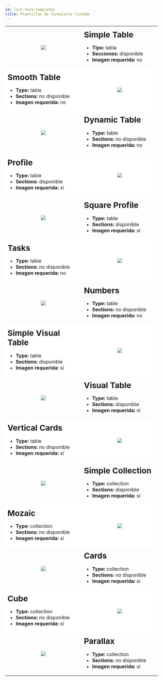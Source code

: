 ```yaml
---
id: list-form-templates
title: Plantillas de formulario listado
---
```


<div style="height: auto;">
  <table>
    <col width="50%"> <col width="50%">
<tr>
  <td style="height: auto; vertical-align: middle;text-align: center; border-color: #FFFFFF">
  <img style="max-height: 750px" src="../assets/en/templates/Simple-Table-List-form.gif"/>
  </td>
  <td style="height: auto; vertical-align: middle;border-color: #FFFFFF">
  <h1 style="margin-top: 10px; font-size:26px">Simple Table</h1>
  <ul style="font-size:16px">
  <li><strong>Tipo:</strong> tabla</li>
  <li><strong>Secciones:</strong> disponible</li>
  <li><strong>Imagen requerida:</strong> no</li></ul>
  </td>
  </tr>
<tr>
  <td style="height: auto; vertical-align: middle;border-color: #FFFFFF;background-color: #FFFFFF">
  <h1 style="margin-top: 10px; font-size:26px">Smooth Table</h1>
  <ul style="font-size:16px">
  <li><strong>Type:</strong> table</li>
  <li><strong>Sections:</strong> no disponible</li>
  <li><strong>Imagen requerida:</strong> no</li></ul>
  </td>
  <td style="height: auto; vertical-align: middle;text-align: center; border-color: #FFFFFF;background-color: #FFFFFF">
  <img style="max-height: 750px" src="../assets/en/templates/Smooth-Table-List-form.gif"/>
  </td>
  </tr>
<tr>
  <td style="height: auto; vertical-align: middle;text-align: center; border-color: #FFFFFF">
  <img style="max-height: 750px" src="../assets/en/templates/Dynamic-Table-List-form.gif"/>
  </td>
  <td style="height: auto; vertical-align: middle;border-color: #FFFFFF">
  <h1 style="margin-top: 10px; font-size:26px">Dynamic Table</h1>
  <ul style="font-size:16px">
  <li><strong>Type:</strong> table</li>
  <li><strong>Sections:</strong> no disponible</li>
  <li><strong>Imagen requerida:</strong> no</li></ul>
  </td>
  </tr>
<tr>
  <td style="height: auto; vertical-align: middle;border-color: #FFFFFF;background-color: #FFFFFF">
  <h1 style="margin-top: 10px; font-size:26px">Profile</h1>
  <ul style="font-size:16px">
  <li><strong>Type:</strong> table</li>
  <li><strong>Sections:</strong> disponible</li>
  <li><strong>Imagen requerida:</strong> sí</li></ul>
  </td>
  <td style="height: auto; vertical-align: middle;text-align: center; border-color: #FFFFFF;background-color: #FFFFFF">
  <img style="max-height: 750px" src="../assets/en/templates/Profile-List-form.gif"/>
  </td>
  </tr>
<tr>
  <td style="height: auto; vertical-align: middle;text-align: center; border-color: #FFFFFF">
  <img style="max-height: 750px" src="../assets/en/templates/Square-Profile-List-form.gif"/>
  </td>
  <td style="height: auto; vertical-align: middle;border-color: #FFFFFF">
  <h1 style="margin-top: 10px; font-size:26px">Square Profile</h1>
  <ul style="font-size:16px">
  <li><strong>Type:</strong> table</li>
  <li><strong>Sections:</strong> disponible</li>
  <li><strong>Imagen requerida:</strong> sí</li></ul>
  </td>
  </tr>
<tr>
  <td style="height: auto; vertical-align: middle;border-color: #FFFFFF;background-color: #FFFFFF">
  <h1 style="margin-top: 10px; font-size:26px">Tasks</h1>
  <ul style="font-size:16px">
  <li><strong>Type:</strong> table</li>
  <li><strong>Sections:</strong> no disponible</li>
  <li><strong>Imagen requerida:</strong> no</li></ul>
  </td>
  <td style="height: auto; vertical-align: middle;text-align: center; border-color: #FFFFFF;background-color: #FFFFFF">
  <img style="max-height: 750px" src="../assets/en/templates/Tasks-List-form.gif"/>
  </td>
  </tr>
<tr>
  <td style="height: auto; vertical-align: middle;text-align: center; border-color: #FFFFFF">
  <img style="max-height: 750px" src="../assets/en/templates/Numbers-List-form.gif"/>
  </td>
  <td style="height: auto; vertical-align: middle;border-color: #FFFFFF">
  <h1 style="margin-top: 10px; font-size:26px">Numbers</h1>
  <ul style="font-size:16px">
  <li><strong>Type:</strong> table</li>
  <li><strong>Sections:</strong> no disponible</li>
  <li><strong>Imagen requerida:</strong> no</li></ul>
  </td>
  </tr>
<tr>
  <td style="height: auto; vertical-align: middle;border-color: #FFFFFF;background-color: #FFFFFF">
  <h1 style="margin-top: 10px; font-size:26px">Simple Visual Table</h1>
  <ul style="font-size:16px">
  <li><strong>Type:</strong> table</li>
  <li><strong>Sections:</strong> disponible</li>
  <li><strong>Imagen requerida:</strong> sí</li></ul>
  </td>
  <td style="height: auto; vertical-align: middle;text-align: center; border-color: #FFFFFF;background-color: #FFFFFF">
  <img style="max-height: 750px" src="../assets/en/templates/Simple-Visual-Table-List-form.gif"/>
  </td>
  </tr>
<tr>
  <td style="height: auto; vertical-align: middle;text-align: center; border-color: #FFFFFF">
  <img style="max-height: 750px" src="../assets/en/templates/Visual-Table-List-form.gif"/>
  </td>
  <td style="height: auto; vertical-align: middle;border-color: #FFFFFF">
  <h1 style="margin-top: 10px; font-size:26px">Visual Table</h1>
  <ul style="font-size:16px">
  <li><strong>Type:</strong> table</li>
  <li><strong>Sections:</strong> disponible</li>
  <li><strong>Imagen requerida:</strong> sí</li></ul>
  </td>
  </tr>
<tr>
  <td style="height: auto; vertical-align: middle;border-color: #FFFFFF;background-color: #FFFFFF">
  <h1 style="margin-top: 10px; font-size:26px">Vertical Cards</h1>
  <ul style="font-size:16px">
  <li><strong>Type:</strong> table</li>
  <li><strong>Sections:</strong> no disponible</li>
  <li><strong>Imagen requerida:</strong> sí</li></ul>
  </td>
  <td style="height: auto; vertical-align: middle;text-align: center; border-color: #FFFFFF;background-color: #FFFFFF">
  <img style="max-height: 750px" src="../assets/en/templates/Vertical-Cards-List-form.gif"/>
  </td>
  </tr>
<tr>
  <td style="height: auto; vertical-align: middle;text-align: center; border-color: #FFFFFF">
  <img style="max-height: 750px" src="../assets/en/templates/Simple-Collection-List-form.gif"/>
  </td>
  <td style="height: auto; vertical-align: middle;border-color: #FFFFFF">
  <h1 style="margin-top: 10px; font-size:26px">Simple Collection</h1>
  <ul style="font-size:16px">
  <li><strong>Type:</strong> collection</li>
  <li><strong>Sections:</strong> disponible</li>
  <li><strong>Imagen requerida:</strong> sí</li></ul>
  </td>
  </tr>
<tr>
  <td style="height: auto; vertical-align: middle;border-color: #FFFFFF;background-color: #FFFFFF">
  <h1 style="margin-top: 10px; font-size:26px">Mozaic</h1>
  <ul style="font-size:16px">
  <li><strong>Type:</strong> collection</li>
  <li><strong>Sections:</strong> no disponible</li>
  <li><strong>Imagen requerida:</strong> sí</li></ul>
  </td>
  <td style="height: auto; vertical-align: middle;text-align: center; border-color: #FFFFFF;background-color: #FFFFFF">
  <img style="max-height: 750px" src="../assets/en/templates/Mozaic-List-form.gif"/>
  </td>
  </tr>
<tr>
  <td style="height: auto; vertical-align: middle;text-align: center; border-color: #FFFFFF">
  <img style="max-height: 750px" src="../assets/en/templates/Cards-List-form.gif"/>
  </td>
  <td style="height: auto; vertical-align: middle;border-color: #FFFFFF">
  <h1 style="margin-top: 10px; font-size:26px">Cards</h1>
  <ul style="font-size:16px">
  <li><strong>Type:</strong> collection</li>
  <li><strong>Sections:</strong> no disponible</li>
  <li><strong>Imagen requerida:</strong> sí</li></ul>
  </td>
  </tr>
<tr>
  <td style="height: auto; vertical-align: middle;border-color: #FFFFFF;background-color: #FFFFFF">
  <h1 style="margin-top: 10px; font-size:26px">Cube</h1>
  <ul style="font-size:16px">
  <li><strong>Type:</strong> collection</li>
  <li><strong>Sections:</strong> no disponible</li>
  <li><strong>Imagen requerida:</strong> sí</li></ul>
  </td>
  <td style="height: auto; vertical-align: middle;text-align: center; border-color: #FFFFFF;background-color: #FFFFFF">
  <img style="max-height: 750px" src="../assets/en/templates/Cube-List-form.gif"/>
  </td>
  </tr>
<tr>
  <td style="height: auto; vertical-align: middle;text-align: center; border-color: #FFFFFF">
  <img style="max-height: 750px" src="../assets/en/templates/Parallax-List-form.gif"/>
  </td>
  <td style="height: auto; vertical-align: middle;border-color: #FFFFFF">
  <h1 style="margin-top: 10px; font-size:26px">Parallax</h1>
  <ul style="font-size:16px">
  <li><strong>Type:</strong> collection</li>
  <li><strong>Sections:</strong> no disponible</li>
  <li><strong>Imagen requerida:</strong> sí</li></ul>
  </td>
  </tr>
  </table>
</div>